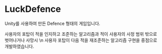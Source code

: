 # LuckDefence
Unity를 사용하여 만든 Defence 형태의 게임입니다.

사용자의 포탑이 적을 인지하고 조준하는 알고리즘과
적이 사용자의 사정 범위 밖으로 벗어나거나 사망시 \n
사용자 포탑이 다음 적을 재조준하는 알고리즘 구현을 중점으로 개발하였습니다.
